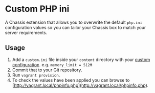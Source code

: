 # Custom PHP ini

A Chassis extension that allows you to overwrite the default `php.ini` configuration values so you can tailor your Chassis box to match your server requirements.

## Usage
1. Add a `custom.ini` file inside your `content` directory with your [custom configuration](http://php.net/manual/en/ini.core.php). e.g. `memory_limit = 512M`
2. Commit that to your Git repository.
3. Run `vagrant provision`.
4. To check the values have been applied you can browse to [http://vagrant.local/phpinfo.php](http://vagrant.local/phpinfo.php).

